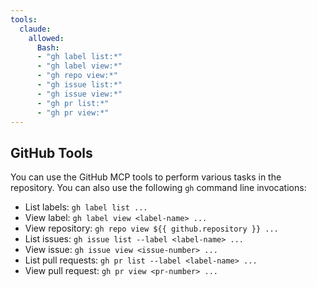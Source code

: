 ```yaml
---
tools:
  claude:
    allowed:
      Bash: 
      - "gh label list:*"
      - "gh label view:*"
      - "gh repo view:*"
      - "gh issue list:*"
      - "gh issue view:*"
      - "gh pr list:*"
      - "gh pr view:*"
---
```


## GitHub Tools

You can use the GitHub MCP tools to perform various tasks in the repository. You can also use the following `gh` command line invocations:

- List labels: `gh label list ...`
- View label: `gh label view <label-name> ...`
- View repository: `gh repo view ${{ github.repository }} ...`
- List issues: `gh issue list --label <label-name> ...`
- View issue: `gh issue view <issue-number> ...`
- List pull requests: `gh pr list --label <label-name> ...`
- View pull request: `gh pr view <pr-number> ...`

